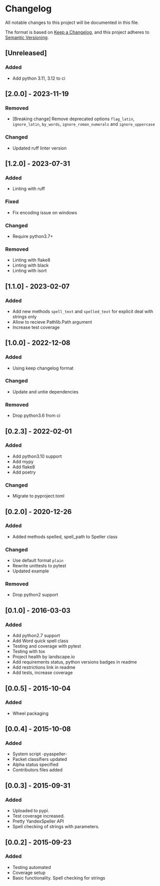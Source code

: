 # Changelog
All notable changes to this project will be documented in this file.

The format is based on [Keep a Changelog](https://keepachangelog.com/en/1.0.0/),
and this project adheres to [Semantic Versioning](https://semver.org/spec/v2.0.0.html).


## [Unreleased]
### Added
- Add python 3.11, 3.12 to ci


## [2.0.0] - 2023-11-19
### Removed
- [Breaking change] Remove deprecated options `flag_latin`, `ignore_latin`, `by_words`, `ignore_roman_numerals` and `ignore_uppercase`
### Changed
- Updated ruff linter version


## [1.2.0] - 2023-07-31
### Added
- Linting with ruff
### Fixed
- Fix encoding issue on windows
### Changed
- Require python3.7+
### Removed
- Linting with flake8
- Linting with black
- Linting with isort


## [1.1.0] - 2023-02-07
### Added
- Add new methods `spell_text` and `spelled_text` for explicit deal with strings only
- Allow to recieve Pathlib.Path argument
- Increase test coverage


## [1.0.0] - 2022-12-08
### Added
- Using keep changelog format
### Changed
- Update and untie dependencies
### Removed
- Drop python3.6 from ci


## [0.2.3] - 2022-02-01
### Added
- Add python3.10 support
- Add mypy
- Add flake8
- Add poetry
### Changed
- Migrate to pyproject.toml


## [0.2.0] - 2020-12-26
### Added
- Added methods spelled, spell_path to Speller class
### Changed
- Use default format `plain`
- Rewrite unittests to pytest
- Updated example
### Removed
- Drop python2 support


## [0.1.0] - 2016-03-03
### Added
- Add python2.7 support
- Add Word quick spell class
- Testing and coverage with pytest
- Testing with tox
- Project health by landscape.io
- Add requirements status, python versions badges in readme
- Add restrictions link in readme
- Add tests, increase coverage


## [0.0.5] - 2015-10-04
### Added
- Wheel packaging


## [0.0.4] - 2015-10-08
### Added
- System script -pyaspeller-
- Packet classifiers updated
- Alpha status specified
- Contributors files added


## [0.0.3] - 2015-09-31
### Added
- Uploaded to pypi.
- Test coverage increased.
- Pretty YandexSpeller API
- Spell checking of strings with parameters.


## [0.0.2] - 2015-09-23
### Added
- Testing automated
- Coverage setup
- Basic functionality. Spell checking for strings
